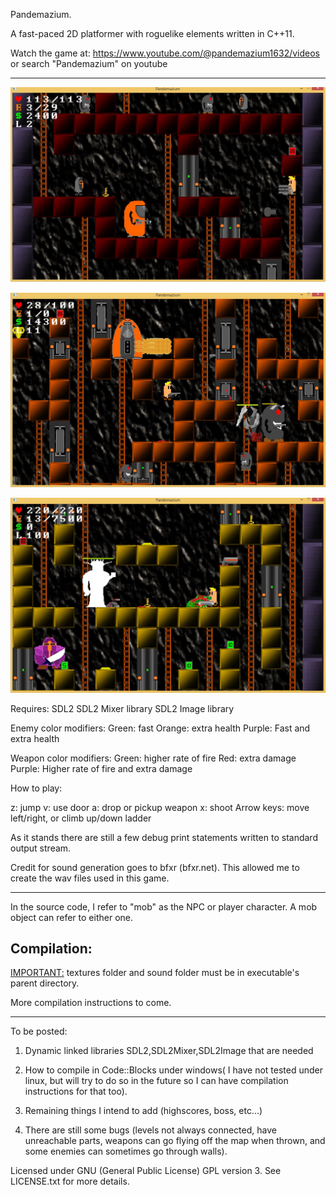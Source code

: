 Pandemazium.

A fast-paced 2D platformer with roguelike elements written in C++11.

Watch the game at:
https://www.youtube.com/@pandemazium1632/videos
or search "Pandemazium" on youtube

------------------------------------------

![Alt text](/screenshots/screenshot1.jpg?raw=true "Screenshot1")

![Alt text](/screenshots/screenshot3.jpg?raw=true "Screenshot3")

![Alt text](/screenshots/screenshot5.jpg?raw=true "Screenshot5")

Requires:
SDL2
SDL2 Mixer library
SDL2 Image library

Enemy color modifiers:
Green: fast
Orange: extra health
Purple: Fast and extra health

Weapon color modifiers:
Green: higher rate of fire
Red: extra damage
Purple: Higher rate of fire and extra damage

How to play:

z: jump
v: use door
a: drop or pickup weapon
x: shoot
Arrow keys: move left/right, or climb up/down ladder 

As it stands there are still a few debug print statements written to standard output stream.

Credit for sound generation goes to bfxr (bfxr.net). This allowed me to create the wav files used in this game.

------------
In the source code, I refer to "mob" as the NPC or player character. A mob object can refer to either one.

Compilation:
------------

<IMPORTANT:> textures folder and sound folder must be in executable's parent directory.

More compilation instructions to come.

------------

To be posted:

1) Dynamic linked libraries SDL2,SDL2Mixer,SDL2Image that are needed

2) How to compile in Code::Blocks under windows( I have not tested under linux, but will try to do so in the future so I can have compilation instructions for that too).

3) Remaining things I intend to add (highscores, boss, etc...)

4) There are still some bugs (levels not always connected, have unreachable parts, weapons can go flying off the map when thrown, and some enemies can sometimes go through walls).

Licensed under GNU (General Public License) GPL version 3.
See LICENSE.txt for more details.
